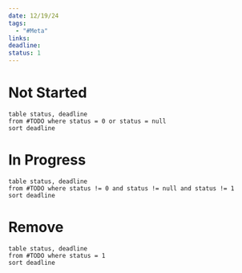 ```yaml
---
date: 12/19/24
tags:
  - "#Meta"
links: 
deadline: 
status: 1
---
```


# Not Started
```dataview
table status, deadline
from #TODO where status = 0 or status = null
sort deadline
```

# In Progress
```dataview
table status, deadline
from #TODO where status != 0 and status != null and status != 1
sort deadline
```

# Remove
```dataview
table status, deadline
from #TODO where status = 1
sort deadline
```

